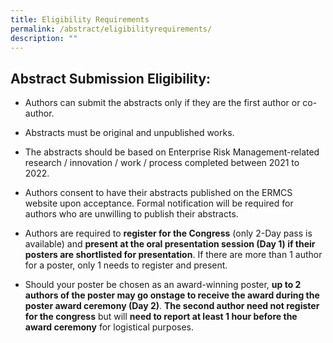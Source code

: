 ```yaml
---
title: Eligibility Requirements
permalink: /abstract/eligibilityrequirements/
description: ""
---
```

## **Abstract Submission Eligibility:**

* Authors can submit the abstracts only if they are the first author or co-author.

* Abstracts must be original and unpublished works.

* The abstracts should be based on Enterprise Risk Management-related research / innovation / work / process completed between 2021 to 2022.

* Authors consent to have their abstracts published on the ERMCS website upon acceptance. Formal notification will be required for authors who are unwilling to publish their abstracts.

* Authors are required to **register for the Congress** (only 2-Day pass is available) and **present at the oral presentation session (Day 1) if their posters are shortlisted for presentation**. If there are more than 1 author for a poster, only 1 needs to register and present.

* Should your poster be chosen as an award-winning poster, **up to 2 authors of the poster may go onstage to receive the award during the poster award ceremony (Day 2)**. **The second author need not register for the congress** but will **need to report at least 1 hour before the award ceremony** for logistical purposes.